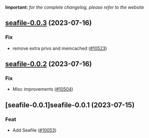 **Important:**
*for the complete changelog, please refer to the website*




## [seafile-0.0.3](https://github.com/truecharts/charts/compare/seafile-0.0.2...seafile-0.0.3) (2023-07-16)

### Fix

- remove extra privs and memcached ([#10523](https://github.com/truecharts/charts/issues/10523))
  
  


## [seafile-0.0.2](https://github.com/truecharts/charts/compare/seafile-0.0.1...seafile-0.0.2) (2023-07-16)

### Fix

- Misc improvements ([#10504](https://github.com/truecharts/charts/issues/10504))
  
  


## [seafile-0.0.1]seafile-0.0.1 (2023-07-15)

### Feat

- Add Seafile ([#10053](https://github.com/truecharts/charts/issues/10053))
  
  